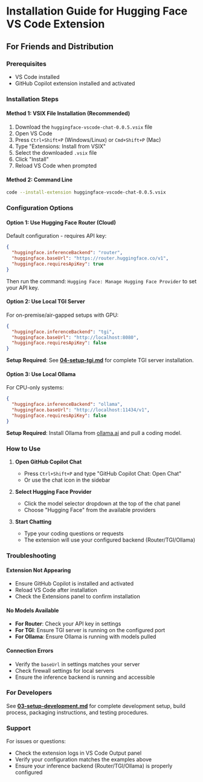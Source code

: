 # Installation Guide for Hugging Face VS Code Extension

## For Friends and Distribution

### Prerequisites
- VS Code installed
- GitHub Copilot extension installed and activated

### Installation Steps

#### Method 1: VSIX File Installation (Recommended)
1. Download the `huggingface-vscode-chat-0.0.5.vsix` file
2. Open VS Code
3. Press `Ctrl+Shift+P` (Windows/Linux) or `Cmd+Shift+P` (Mac)
4. Type "Extensions: Install from VSIX"
5. Select the downloaded `.vsix` file
6. Click "Install"
7. Reload VS Code when prompted

#### Method 2: Command Line
```bash
code --install-extension huggingface-vscode-chat-0.0.5.vsix
```

### Configuration Options

#### Option 1: Use Hugging Face Router (Cloud)
Default configuration - requires API key:
```json
{
  "huggingface.inferenceBackend": "router",
  "huggingface.baseUrl": "https://router.huggingface.co/v1",
  "huggingface.requiresApiKey": true
}
```

Then run the command: `Hugging Face: Manage Hugging Face Provider` to set your API key.

#### Option 2: Use Local TGI Server
For on-premise/air-gapped setups with GPU:
```json
{
  "huggingface.inferenceBackend": "tgi",
  "huggingface.baseUrl": "http://localhost:8080",
  "huggingface.requiresApiKey": false
}
```

**Setup Required**: See **[04-setup-tgi.md](./04-setup-tgi.md)** for complete TGI server installation.

#### Option 3: Use Local Ollama
For CPU-only systems:
```json
{
  "huggingface.inferenceBackend": "ollama",
  "huggingface.baseUrl": "http://localhost:11434/v1",
  "huggingface.requiresApiKey": false
}
```

**Setup Required**: Install Ollama from [ollama.ai](https://ollama.ai) and pull a coding model.

### How to Use

1. **Open GitHub Copilot Chat**
   - Press `Ctrl+Shift+P` and type "GitHub Copilot Chat: Open Chat"
   - Or use the chat icon in the sidebar

2. **Select Hugging Face Provider**
   - Click the model selector dropdown at the top of the chat panel
   - Choose "Hugging Face" from the available providers

3. **Start Chatting**
   - Type your coding questions or requests
   - The extension will use your configured backend (Router/TGI/Ollama)

### Troubleshooting

#### Extension Not Appearing
- Ensure GitHub Copilot is installed and activated
- Reload VS Code after installation
- Check the Extensions panel to confirm installation

#### No Models Available
- **For Router**: Check your API key in settings
- **For TGI**: Ensure TGI server is running on the configured port
- **For Ollama**: Ensure Ollama is running with models pulled

#### Connection Errors
- Verify the `baseUrl` in settings matches your server
- Check firewall settings for local servers
- Ensure the inference backend is running and accessible

### For Developers

See **[03-setup-development.md](./03-setup-development.md)** for complete development setup, build process, packaging instructions, and testing procedures.

### Support

For issues or questions:
- Check the extension logs in VS Code Output panel
- Verify your configuration matches the examples above
- Ensure your inference backend (Router/TGI/Ollama) is properly configured